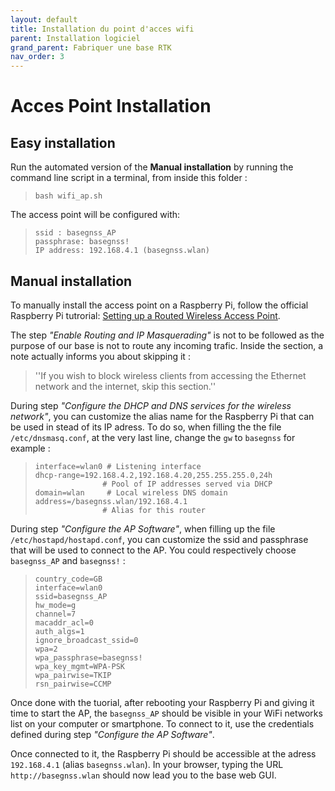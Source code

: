 ```yaml
---
layout: default
title: Installation du point d'acces wifi
parent: Installation logiciel
grand_parent: Fabriquer une base RTK
nav_order: 3
---
```


Acces Point Installation
========================

## Easy installation
Run the automated version of the **Manual installation** by running the command line script in a terminal, from inside this folder :
>```
>bash wifi_ap.sh
>```

The access point will be configured with:
>```
>ssid : basegnss_AP 
>passphrase: basegnss!
>IP address: 192.168.4.1 (basegnss.wlan)
>```

## Manual installation
To manually install the access point on a Raspberry Pi, follow the official Raspberry Pi tutrorial: [Setting up a Routed Wireless Access Point](https://www.raspberrypi.com/documentation/computers/configuration.html#setting-up-a-routed-wireless-access-point).

The step *"Enable Routing and IP Masquerading"* is not to be followed as the purpose of our base is not to route any incoming trafic. Inside the section, a note actually informs you about skipping it :

>''If you wish to block wireless clients from accessing the Ethernet network and the internet, skip this section.''

During step *"Configure the DHCP and DNS services for the wireless network"*, you can customize the alias name for the Raspberry Pi that can be used in stead of its IP adress. To do so, when filling the the file ```/etc/dnsmasq.conf```, at the very last line, change the ```gw``` to ```basegnss``` for example :

>```
>interface=wlan0 # Listening interface
>dhcp-range=192.168.4.2,192.168.4.20,255.255.255.0,24h
>                # Pool of IP addresses served via DHCP
>domain=wlan     # Local wireless DNS domain
>address=/basegnss.wlan/192.168.4.1
>                # Alias for this router
>```

During step *"Configure the AP Software"*, when filling up the file ```/etc/hostapd/hostapd.conf```, you can customize the ssid and passphrase that will be used to connect to the AP. You could respectively choose ```basegnss_AP``` and ```basegnss!``` :

>```
>country_code=GB
>interface=wlan0
>ssid=basegnss_AP
>hw_mode=g
>channel=7
>macaddr_acl=0
>auth_algs=1
>ignore_broadcast_ssid=0
>wpa=2
>wpa_passphrase=basegnss!	
>wpa_key_mgmt=WPA-PSK
>wpa_pairwise=TKIP
>rsn_pairwise=CCMP
>```

Once done with the tuorial, after rebooting your Raspberry Pi and giving it time to start the AP, the ```basegnss_AP``` should be visible in your WiFi networks list on your computer or smartphone. To connect to it, use the credentials defined during step *"Configure the AP Software"*.

Once connected to it, the Raspberry Pi should be accessible at the adress ```192.168.4.1``` (alias ```basegnss.wlan```).
In your browser, typing the URL ```http://basegnss.wlan``` should now lead you to the base web GUI.